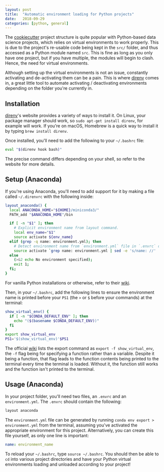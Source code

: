 ```yaml
---
layout: post
title:  "Automatic environment loading for Python projects"
date:   2018-09-29
categories: [python, general]
---
```


The [cookiecutter](https://drivendata.github.io/cookiecutter-data-science/) project structure is quite popular with Python-based data science projects, which relies on virtual environments to work properly. This is due to the project's re-usable code being kept in the `src/` folder, and thus accessed as a Python module named `src`. This is fine as long as you only have one project, but if you have multiple, the modules will begin to clash. Hence, the need for virtual environments.

Although setting up the virtual environments is not an issue, constantly activating and de-activating them can be a pain. This is where [direnv](https://direnv.net/) comes in, a great little tool to automate activating / deactivating environments depending on the folder you're currently in.

## Installation
[direnv](https://direnv.net/)'s website provides a variety of ways to install it. On Linux, your package manager should work, so `sudo apt-get install direnv`, for example will work. If you're on macOS, Homebrew is a quick way to install it by typing `brew install direnv`.

Once installed, you'll need to add the following to your `~/.bashrc` file:

```bash
eval "$(direnv hook bash)"
```

The precise command differs depending on your shell, so refer to the website for more details.

##  Setup (Anaconda)
If you're using Anaconda, you'll need to add support for it by making a file called `~/.direnvrc` with the following inside:

```bash
layout_anaconda() {
  local ANACONDA_HOME="${HOME}/miniconda3/"
  PATH_add "$ANACONDA_HOME"/bin

  if [ -n "$1" ]; then
    # Explicit environment name from layout command.
    local env_name="$1"
    source activate ${env_name}
  elif (grep -q name: environment.yml); then
    # Detect environment name from `environment.yml` file in `.envrc` directory
    source activate `grep name: environment.yml | sed -e 's/name: //' | cut -d "'" -f 2 | cut -d '"' -f 2`
  else
    (>&2 echo No environment specified);
    exit 1;
  fi;
}
```

For vanilla Python installations or otherwise, refer to their [wiki](https://github.com/direnv/direnv/wiki/Python).

Then, in your `~/.bashrc`, add the following lines to ensure the environment name is printed before your `PS1` (the `>` or `$` before your commands) at the terminal:

```bash
show_virtual_env() {
  if [ -n "$CONDA_DEFAULT_ENV" ]; then
    echo "($(basename $CONDA_DEFAULT_ENV))"
  fi
}
export show_virtual_env
PS1='$(show_virtual_env)'$PS1
```

The official [wiki](https://github.com/direnv/direnv/wiki/Python) lists the export command as `export -f show_virtual_env`, the `-f` flag being for specifying a function rather than a variable. Despite it being a function, that flag leads to the function contents being printed to the terminal every time the terminal is loaded. Without it, the function still works and the function isn't printed to the terminal.

## Usage (Anaconda)
In your project folder, you'll need two files, an `.envrc` and an `environment.yml`. The `.envrc` should contain the following:

```bash
layout anaconda
```

The `environment.yml` file can be generated by running `conda env export > environment.yml` from the terminal, assuming you've activated the appropriate environment for this project. Alternatively, you can create this file yourself, as only one line is important:

```yaml
name: environment_name
```

To reload your `~/.bashrc`, type `source ~/.bashrc`. You should then be able to `cd` into various project directories and have your Python virtual environments loading and unloaded according to your project!
